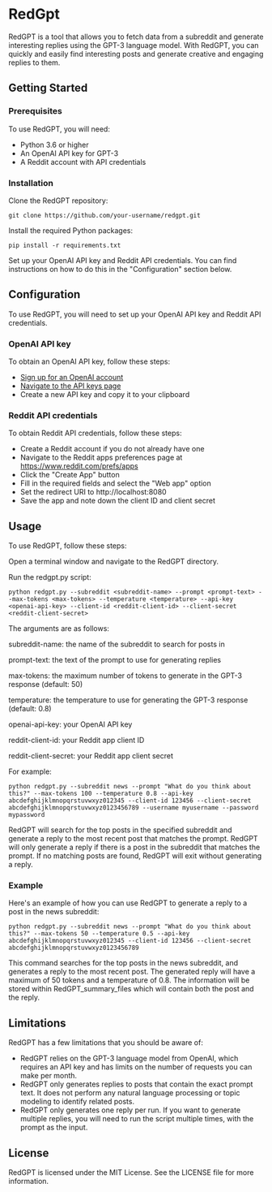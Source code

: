 # RedGpt

RedGPT is a tool that allows you to fetch data from a subreddit and generate interesting replies using the GPT-3 language model. With RedGPT, you can quickly and easily find interesting posts and generate creative and engaging replies to them.

## Getting Started

### Prerequisites
To use RedGPT, you will need:

- Python 3.6 or higher
- An OpenAI API key for GPT-3
- A Reddit account with API credentials

### Installation

Clone the RedGPT repository:

```
git clone https://github.com/your-username/redgpt.git
```

Install the required Python packages:

```
pip install -r requirements.txt
```

Set up your OpenAI API key and Reddit API credentials. You can find instructions on how to do this in the "Configuration" section below.

## Configuration

To use RedGPT, you will need to set up your OpenAI API key and Reddit API credentials.

### OpenAI API key

To obtain an OpenAI API key, follow these steps:

- [Sign up for an OpenAI account](https://beta.openai.com/signup/)
- [Navigate to the API keys page](https://beta.openai.com/account/api-keys/)
- Create a new API key and copy it to your clipboard


### Reddit API credentials

To obtain Reddit API credentials, follow these steps:

- Create a Reddit account if you do not already have one
- Navigate to the Reddit apps preferences page at https://www.reddit.com/prefs/apps
- Click the "Create App" button
- Fill in the required fields and select the "Web app" option
- Set the redirect URI to http://localhost:8080
- Save the app and note down the client ID and client secret 

## Usage

To use RedGPT, follow these steps:

Open a terminal window and navigate to the RedGPT directory.

Run the redgpt.py script:

```
python redgpt.py --subreddit <subreddit-name> --prompt <prompt-text> --max-tokens <max-tokens> --temperature <temperature> --api-key <openai-api-key> --client-id <reddit-client-id> --client-secret <reddit-client-secret>
```

The arguments are as follows:

subreddit-name: the name of the subreddit to search for posts in

prompt-text: the text of the prompt to use for generating replies

max-tokens: the maximum number of tokens to generate in the GPT-3 response (default: 50)

temperature: the temperature to use for generating the GPT-3 response (default: 0.8)

openai-api-key: your OpenAI API key

reddit-client-id: your Reddit app client ID

reddit-client-secret: your Reddit app client secret

For example:
```
python redgpt.py --subreddit news --prompt "What do you think about this?" --max-tokens 100 --temperature 0.8 --api-key abcdefghijklmnopqrstuvwxyz012345 --client-id 123456 --client-secret abcdefghijklmnopqrstuvwxyz0123456789 --username myusername --password mypassword
```

RedGPT will search for the top posts in the specified subreddit and generate a reply to the most recent post that matches the prompt. RedGPT will only generate a reply if there is a post in the subreddit that matches the prompt. If no matching posts are found, RedGPT will exit without generating a reply.

### Example

Here's an example of how you can use RedGPT to generate a reply to a post in the news subreddit:

```
python redgpt.py --subreddit news --prompt "What do you think about this?" --max-tokens 50 --temperature 0.5 --api-key abcdefghijklmnopqrstuvwxyz012345 --client-id 123456 --client-secret abcdefghijklmnopqrstuvwxyz0123456789
```

This command searches for the top posts in the news subreddit, and generates a reply to the most recent post. The generated reply will have a maximum of 50 tokens and a temperature of 0.8. The information will be stored within RedGPT_summary_files which will contain both the post and the reply.

## Limitations

RedGPT has a few limitations that you should be aware of:

- RedGPT relies on the GPT-3 language model from OpenAI, which requires an API key and has limits on the number of requests you can make per month.
- RedGPT only generates replies to posts that contain the exact prompt text. It does not perform any natural language processing or topic modeling to identify related posts.
- RedGPT only generates one reply per run. If you want to generate multiple replies, you will need to run the script multiple times, with the prompt as the input.

## License
RedGPT is licensed under the MIT License. See the LICENSE file for more information.
